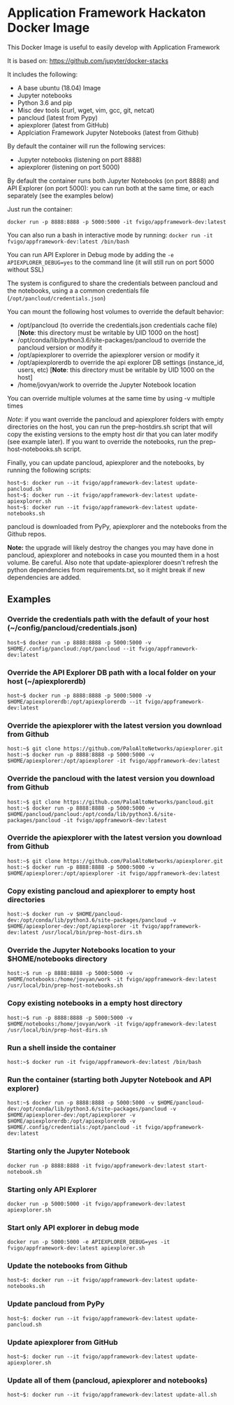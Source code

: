 # Application Framework Hackaton Docker Image

This Docker Image is useful to easily develop with Application Framework

It is based on: https://github.com/jupyter/docker-stacks

It includes the following:
- A base ubuntu (18.04) Image
- Jupyter notebooks
- Python 3.6 and pip
- Misc dev tools (curl, wget, vim, gcc, git, netcat)
- pancloud (latest from Pypy)
- apiexplorer (latest from GitHub)
- Applciation Framework Jupyter Notebooks (latest from Github)

By default the container will run the following services:
- Jupyter notebooks (listening on port 8888)
- apiexplorer (listening on port 5000)

By default the container runs both Jupyter Notebooks (on port 8888) and API Explorer (on port 5000): you can run both at the same time, or each separately (see the examples below)

Just run the container:
```
docker run -p 8888:8888 -p 5000:5000 -it fvigo/appframework-dev:latest
```

You can also run a bash in interactive mode by running:
`docker run -it fvigo/appframework-dev:latest /bin/bash`

You can run API Explorer in Debug mode by adding the `-e APIEXPLORER_DEBUG=yes` to the command line (it will still run on port 5000 without SSL)

The system is configured to share the credentials between pancloud and the notebooks, using a a common credentials file (`/opt/pancloud/credentials.json`)

You can mount the following host volumes to override the default behavior:
- /opt/pancloud (to override the credentials.json credentials cache file) [**Note**: this directory must be writable by UID 1000 on the host]
- /opt/conda/lib/python3.6/site-packages/pancloud to override the pancloud version or modify it
- /opt/apiexplorer to override the apiexplorer version or modify it
- /opt/apiexplorerdb to override the api explorer DB settings (instance_id, users, etc) [**Note**: this directory must be writable by UID 1000 on the host]
- /home/jovyan/work to override the Jupyter Notebook location

You can override multiple volumes at the same time by using -v multiple times

*Note*: if you want override the pancloud and apiexplorer folders with empty directories on the host, you can run the prep-hostdirs.sh script that will copy the existing versions to the empty host dir that you can later modify (see example later). If you want to override the notebooks, run the prep-host-notebooks.sh script.

Finally, you can update pancloud, apiexplorer and the notebooks, by running the following scripts:
```
host~$: docker run --it fvigo/appframework-dev:latest update-pancloud.sh
host~$: docker run --it fvigo/appframework-dev:latest update-apiexplorer.sh
host~$: docker run --it fvigo/appframework-dev:latest update-notebooks.sh
```

pancloud is downloaded from PyPy, apiexplorer and the notebooks from the Github repos.

**Note:** the upgrade will likely destroy  the changes you may have done in pancloud, apiexplorer and notebooks in case you mounted them in a host volume. Be careful. Also note that update-apiexplorer doesn't refresh the python dependencies from requirements.txt, so it might break if new dependencies are added.

## Examples

### Override the credentials path with the default of your host (~/config/pancloud/credentials.json)
```
host~$ docker run -p 8888:8888 -p 5000:5000 -v $HOME/.config/pancloud:/opt/pancloud --it fvigo/appframework-dev:latest
```
### Override the API Explorer DB path with a local folder on your host (~/apiexplorerdb)
```
host~$ docker run -p 8888:8888 -p 5000:5000 -v $HOME/apiexplorerdb:/opt/apiexplorerdb --it fvigo/appframework-dev:latest
```
### Override the apiexplorer with the latest version you download from Github
```
host:~$ git clone https://github.com/PaloAltoNetworks/apiexplorer.git
host:~$ docker run -p 8888:8888 -p 5000:5000 -v $HOME/apiexplorer:/opt/apiexplorer -it fvigo/appframework-dev:latest
```
### Override the pancloud with the latest version you download from Github
```
host:~$ git clone https://github.com/PaloAltoNetworks/pancloud.git
host:~$ docker run -p 8888:8888 -p 5000:5000 -v $HOME/pancloud/pancloud:/opt/conda/lib/python3.6/site-packages/pancloud -it fvigo/appframework-dev:latest 
```
### Override the apiexplorer with the latest version you download from Github
```
host:~$ git clone https://github.com/PaloAltoNetworks/apiexplorer.git
host:~$ docker run -p 8888:8888 -p 5000:5000 -v $HOME/apiexplorer:/opt/apiexplorer -it fvigo/appframework-dev:latest
```
### Copy existing pancloud and apiexplorer to empty host directories
```
host:~$ docker run -v $HOME/pancloud-dev:/opt/conda/lib/python3.6/site-packages/pancloud -v $HOME/apiexplorer-dev:/opt/apiexplorer -it fvigo/appframework-dev:latest /usr/local/bin/prep-host-dirs.sh
```
### Override the Jupyter Notebooks location to your $HOME/notebooks directory
```
host:~$ run -p 8888:8888 -p 5000:5000 -v $HOME/notebooks:/home/jovyan/work -it fvigo/appframework-dev:latest /usr/local/bin/prep-host-notebooks.sh
```
### Copy existing notebooks in a empty host directory
```
host:~$ run -p 8888:8888 -p 5000:5000 -v $HOME/notebooks:/home/jovyan/work -it fvigo/appframework-dev:latest /usr/local/bin/prep-host-dirs.sh
```
### Run a shell inside the container
```
host:~$ docker run -it fvigo/appframework-dev:latest /bin/bash
```
### Run the container (starting both Jupyter Notebook and API explorer)
```
host:~$ docker run -p 8888:8888 -p 5000:5000 -v $HOME/pancloud-dev:/opt/conda/lib/python3.6/site-packages/pancloud -v $HOME/apiexplorer-dev:/opt/apiexplorer -v $HOME/apiexplorerdb:/opt/apiexplorerdb -v $HOME/.config/credentials:/opt/pancloud -it fvigo/appframework-dev:latest
```
### Starting only the Jupyter Notebook
```
docker run -p 8888:8888 -it fvigo/appframework-dev:latest start-notebook.sh
```
### Starting only API Explorer
```
docker run -p 5000:5000 -it fvigo/appframework-dev:latest apiexplorer.sh
```
### Start only API explorer in debug mode
```
docker run -p 5000:5000 -e APIEXPLORER_DEBUG=yes -it fvigo/appframework-dev:latest apiexplorer.sh
```
### Update the notebooks from Github
```
host~$: docker run --it fvigo/appframework-dev:latest update-notebooks.sh
```
### Update pancloud from PyPy
```
host~$: docker run --it fvigo/appframework-dev:latest update-pancloud.sh
```
### Update apiexplorer from GitHub
```
host~$: docker run --it fvigo/appframework-dev:latest update-apiexplorer.sh
```
### Update all of them (pancloud, apiexplorer and notebooks)
```
host~$: docker run --it fvigo/appframework-dev:latest update-all.sh
```

